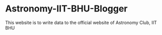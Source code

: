 # Astronomy-IIT-BHU-Blogger

This website is to write data to the official website of Astronomy Club, IIT BHU
